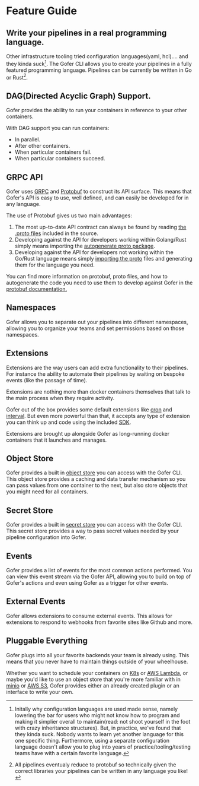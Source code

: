 # Feature Guide

## Write your pipelines in a real programming language.

Other infrastructure tooling tried configuration languages(yaml, hcl).... and they kinda suck[^1]. The Gofer CLI allows you to create your pipelines in a fully featured programming language. Pipelines can be currently be written in Go or Rust[^2].

## DAG(Directed Acyclic Graph) Support.

Gofer provides the ability to run your containers in reference to your other containers.

With DAG support you can run containers:

- In parallel.
- After other containers.
- When particular containers fail.
- When particular containers succeed.

## GRPC API

Gofer uses [GRPC](https://grpc.io/) and [Protobuf](https://developers.google.com/protocol-buffers) to construct its API surface. This means that Gofer's API is easy to use, well defined, and can easily be developed for in any language.

The use of Protobuf gives us two main advantages:

1. The most up-to-date API contract can always be found by reading [the .proto files](https://github.com/clintjedwards/gofer/blob/main/proto/gofer.proto) included in the source.
2. Developing against the API for developers working within Golang/Rust simply means importing the [autogenerate proto package](https://pkg.go.dev/github.com/clintjedwards/gofer/proto).
3. Developing against the API for developers not working within the Go/Rust language means simply [importing the proto](https://github.com/clintjedwards/gofer/blob/main/proto/gofer.proto) files and generating them for the language you need.

You can find more information on protobuf, proto files, and how to autogenerate the code you need to use them to develop against Gofer in the [protobuf documentation.](https://developers.google.com/protocol-buffers/docs/overview)

## Namespaces

Gofer allows you to separate out your pipelines into different namespaces, allowing you to organize your teams and set permissions based on those namespaces.

## Extensions

Extensions are the way users can add extra functionality to their pipelines. For instance the ability to automate their pipelines by waiting on bespoke events (like the passage of time).

Extensions are nothing more than docker containers themselves that talk to the main process when they require activity.

Gofer out of the box provides some default extensions like [cron](./ref/extensions/provided/cron.md) and [interval](./ref/extensions/provided/interval.md). But even more powerful than that, it accepts any type of extension you can think up and code using the included [SDK](https://pkg.go.dev/github.com/clintjedwards/gofer/sdk).

Extensions are brought up alongside Gofer as long-running docker containers that it launches and manages.

## Object Store

Gofer provides a built in [object store](./ref/object_store/index.html) you can access with the Gofer CLI. This object store provides a caching and data transfer mechanism so you can pass values from one container to the next, but also store objects that you might need for all containers.

## Secret Store

Gofer provides a built in [secret store](./ref/secret_store/index.html) you can access with the Gofer CLI. This secret store provides a way to pass secret values needed by your pipeline configuration into Gofer.

## Events

Gofer provides a list of events for the most common actions performed. You can view this event stream via the Gofer API, allowing you to build on top of Gofer's actions and even using Gofer as a trigger for other events.

## External Events

Gofer allows extensions to consume external events. This allows for extensions to respond to webhooks from favorite sites like Github and more.

## Pluggable Everything

Gofer plugs into all your favorite backends your team is already using. This means that you never have to maintain things outside of your wheelhouse.

Whether you want to schedule your containers on [K8s](https://kubernetes.io/) or [AWS Lambda](https://aws.amazon.com/lambda/), or maybe you'd like to use an object store that you're more familiar with in [minio](https://min.io/) or [AWS S3](https://aws.amazon.com/s3/), Gofer provides either an already created plugin or an interface to write your own.

[^1]: Initally why configuration languages are used made sense, namely lowering the bar for users who might not know how to program and making it simplier overall to maintain(read: not shoot yourself in the foot with crazy inheritance structures). But, in practice, we've found that they kinda suck. Nobody wants to learn yet another language for this one specific thing. Furthermore, using a separate configuration language doesn't allow you to plug into years of practice/tooling/testing teams have with a certain favorite language.

<!-- prettier-ignore -->
[^2]: All pipelines eventualy reduce to protobuf so technically given the correct libraries your pipelines can be written in any language you like!

<!-- prettier-ignore -->
[^3]: Via GRPC.
